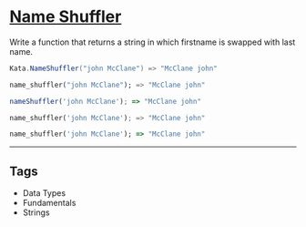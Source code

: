 # [Name Shuffler](https://www.codewars.com/kata/559ac78160f0be07c200005a)

Write a function that returns a string in which firstname is swapped with last name.

```csharp
Kata.NameShuffler("john McClane") => "McClane john"
```

```elixir
name_shuffler("john McClane"); => "McClane john"
```

```javascript
nameShuffler('john McClane'); => "McClane john"
```

```python
name_shuffler('john McClane'); => "McClane john"
```

```ruby
name_shuffler('john McClane'); => "McClane john"
```

---

## Tags

- Data Types
- Fundamentals
- Strings
